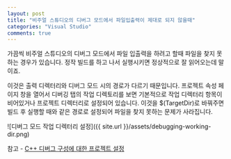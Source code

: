 ```yaml
---
layout: post
title: "비주얼 스튜디오의 디버그 모드에서 파일입출력이 제대로 되지 않을때"
categories: "Visual Studio"
comments: true
---
```

가끔씩 비주얼 스튜디오의 디버그 모드에서 파일 입출력을 하려고 할때 파일을 찾지 못하는 경우가 있습니다. 정작 빌드를 하고 나서 실행시키면 정상적으로 잘 읽어오는데 말이죠.

이것은 출력 디렉터리와 디버그 모드 시의 경로가 다르기 때문입니다. 프로젝트 속성 페이지 창을 열어서 디버깅 탭의 작업 디렉토리를 보면 기본적으로 작업 디렉터리 항목이 비어있거나 프로젝트 디렉터리로 설정되어 있습니다. 이것을 $(TargetDir)로 바꿔주면 빌드 후 실행할 때와 같은 경로로 설정되어 파일을 찾지 못하는 문제가 사라집니다.

![디버그 모드 작업 디렉터리 설정]({{ site.url }}/assets/debugging-working-dir.png)

참고 - [C++ 디버그 구성에 대한 프로젝트 설정](https://msdn.microsoft.com/ko-kr/library/kcw4dzyf.aspx)